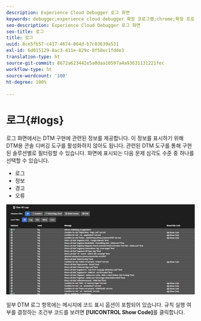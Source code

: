 ```yaml
---
description: Experience Cloud Debugger 로그 화면
keywords: debugger;experience cloud debugger 확장 프로그램;chrome;확장 프로그램;로그
seo-description: Experience Cloud Debugger 로그 화면
seo-title: 로그
title: 로그
uuid: 8ce5fb57-c417-4674-864d-b7c03639a531
exl-id: 6d015129-8ac3-411e-829c-8f58ec1fdde3
translation-type: ht
source-git-commit: 8672a623442e5a0daa10597a4a93631131221fec
workflow-type: ht
source-wordcount: '100'
ht-degree: 100%

---
```


# 로그{#logs}

로그 화면에서는 DTM 구현에 관련된 정보를 제공합니다. 이 정보를 표시하기 위해 DTM용 콘솔 디버깅 도구를 활성화하지 않아도 됩니다. 관련된 DTM 도구를 통해 구현된 솔루션별로 필터링할 수 있습니다. 화면에 표시되는 다음 문제 심각도 수준 중 하나를 선택할 수 있습니다.

* 로그
* 정보
* 경고
* 오류

![](assets/logs.jpg)

일부 DTM 로그 항목에는 메시지에 코드 표시 옵션이 포함되어 있습니다. 규칙 실행 여부를 결정하는 조건부 코드를 보려면 **[!UICONTROL Show Code]**&#x200B;를 클릭합니다.
